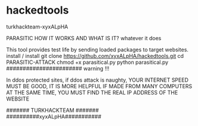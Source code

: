 # hackedtools
turkhackteam-xyxALpHA

PARASITIC
HOW IT WORKS AND WHAT IS IT?
whatever it does

This tool provides test life by sending loaded packages to target websites.
install / install
git clone https://github.com/xyxALpHA/hackedtools.git
cd PARASITIC-ATTACK
chmod +x parasitical.py
python parasitical.py
#######################
warning !!!

In ddos ​​protected sites, if ddos ​​attack is naughty, YOUR INTERNET SPEED MUST BE GOOD, IT IS MORE HELPFUL IF MADE FROM MANY COMPUTERS AT THE SAME TIME, YOU MUST FIND THE REAL IP ADDRESS OF THE WEBSITE

####### TURKHACKTEAM #######
##########xyxALpHA###########
